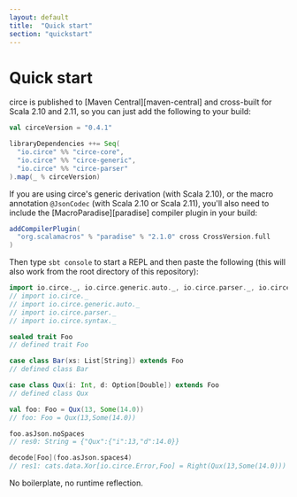 ```yaml
---
layout: default
title:  "Quick start"
section: "quickstart"
---
```

# Quick start

circe is published to [Maven Central][maven-central] and cross-built for Scala 2.10 and 2.11, so
you can just add the following to your build:

```scala
val circeVersion = "0.4.1"

libraryDependencies ++= Seq(
  "io.circe" %% "circe-core",
  "io.circe" %% "circe-generic",
  "io.circe" %% "circe-parser"
).map(_ % circeVersion)
```

If you are using circe's generic derivation (with Scala 2.10), or the macro annotation `@JsonCodec` (with
Scala 2.10 or Scala 2.11), you'll also need to include the [MacroParadise][paradise] compiler
plugin in your build:

```scala
addCompilerPlugin(
  "org.scalamacros" % "paradise" % "2.1.0" cross CrossVersion.full
)
```

Then type `sbt console` to start a REPL and then paste the following (this will also work from the
root directory of this repository):

```scala
import io.circe._, io.circe.generic.auto._, io.circe.parser._, io.circe.syntax._
// import io.circe._
// import io.circe.generic.auto._
// import io.circe.parser._
// import io.circe.syntax._

sealed trait Foo
// defined trait Foo

case class Bar(xs: List[String]) extends Foo
// defined class Bar

case class Qux(i: Int, d: Option[Double]) extends Foo
// defined class Qux

val foo: Foo = Qux(13, Some(14.0))
// foo: Foo = Qux(13,Some(14.0))

foo.asJson.noSpaces
// res0: String = {"Qux":{"i":13,"d":14.0}}

decode[Foo](foo.asJson.spaces4)
// res1: cats.data.Xor[io.circe.Error,Foo] = Right(Qux(13,Some(14.0)))
```

No boilerplate, no runtime reflection.
